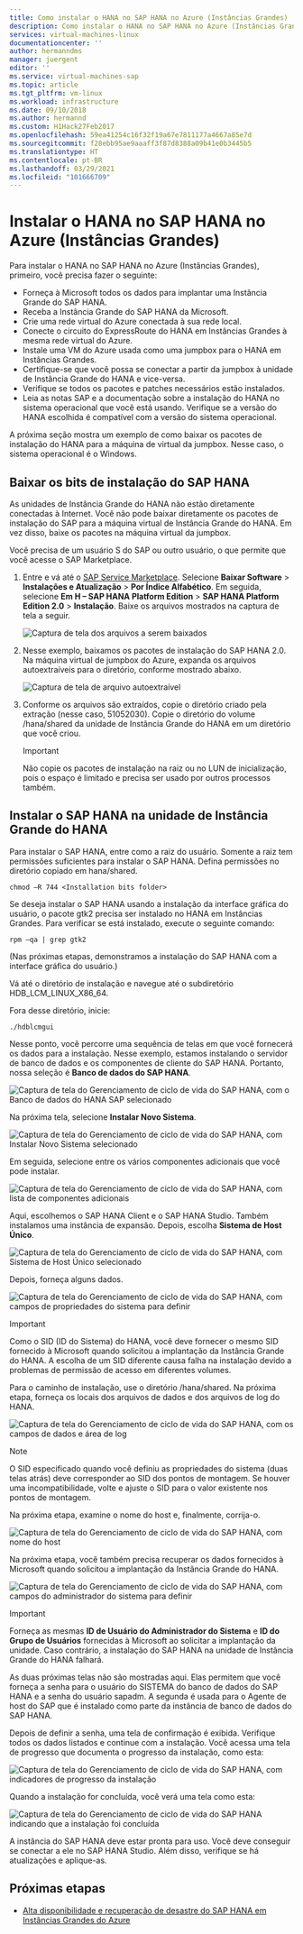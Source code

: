 ```yaml
---
title: Como instalar o HANA no SAP HANA no Azure (Instâncias Grandes) | Microsoft Docs
description: Como instalar o HANA no SAP HANA no Azure (Instâncias Grandes).
services: virtual-machines-linux
documentationcenter: ''
author: hermanndms
manager: juergent
editor: ''
ms.service: virtual-machines-sap
ms.topic: article
ms.tgt_pltfrm: vm-linux
ms.workload: infrastructure
ms.date: 09/10/2018
ms.author: hermannd
ms.custom: H1Hack27Feb2017
ms.openlocfilehash: 59ea41254c16f32f19a67e7811177a4667a85e7d
ms.sourcegitcommit: f28ebb95ae9aaaff3f87d8388a09b41e0b3445b5
ms.translationtype: HT
ms.contentlocale: pt-BR
ms.lasthandoff: 03/29/2021
ms.locfileid: "101666709"
---
```

# <a name="install-hana-on-sap-hana-on-azure-large-instances"></a>Instalar o HANA no SAP HANA no Azure (Instâncias Grandes)

Para instalar o HANA no SAP HANA no Azure (Instâncias Grandes), primeiro, você precisa fazer o seguinte:
- Forneça à Microsoft todos os dados para implantar uma Instância Grande do SAP HANA.
- Receba a Instância Grande do SAP HANA da Microsoft.
- Crie uma rede virtual do Azure conectada à sua rede local.
- Conecte o circuito do ExpressRoute do HANA em Instâncias Grandes à mesma rede virtual do Azure.
- Instale uma VM do Azure usada como uma jumpbox para o HANA em Instâncias Grandes.
- Certifique-se que você possa se conectar a partir da jumpbox à unidade de Instância Grande do HANA e vice-versa.
- Verifique se todos os pacotes e patches necessários estão instalados.
- Leia as notas SAP e a documentação sobre a instalação do HANA no sistema operacional que você está usando. Verifique se a versão do HANA escolhida é compatível com a versão do sistema operacional.

A próxima seção mostra um exemplo de como baixar os pacotes de instalação do HANA para a máquina de virtual da jumpbox. Nesse caso, o sistema operacional é o Windows.

## <a name="download-the-sap-hana-installation-bits"></a>Baixar os bits de instalação do SAP HANA
As unidades de Instância Grande do HANA não estão diretamente conectadas à Internet. Você não pode baixar diretamente os pacotes de instalação do SAP para a máquina virtual de Instância Grande do HANA. Em vez disso, baixe os pacotes na máquina virtual da jumpbox.

Você precisa de um usuário S do SAP ou outro usuário, o que permite que você acesse o SAP Marketplace.

1. Entre e vá até o [SAP Service Marketplace](https://support.sap.com/en/index.html). Selecione **Baixar Software** > **Instalações e Atualização** > **Por Índice Alfabético**. Em seguida, selecione **Em H – SAP HANA Platform Edition** > **SAP HANA Platform Edition 2.0** > **Instalação**. Baixe os arquivos mostrados na captura de tela a seguir.

   ![Captura de tela dos arquivos a serem baixados](./media/hana-installation/image16_download_hana.PNG)

2. Nesse exemplo, baixamos os pacotes de instalação do SAP HANA 2.0. Na máquina virtual de jumpbox do Azure, expanda os arquivos autoextraíveis para o diretório, conforme mostrado abaixo.

   ![Captura de tela de arquivo autoextraível](./media/hana-installation/image17_extract_hana.PNG)

3. Conforme os arquivos são extraídos, copie o diretório criado pela extração (nesse caso, 51052030). Copie o diretório do volume /hana/shared da unidade de Instância Grande do HANA em um diretório que você criou.

   > [!Important]
   > Não copie os pacotes de instalação na raiz ou no LUN de inicialização, pois o espaço é limitado e precisa ser usado por outros processos também.


## <a name="install-sap-hana-on-the-hana-large-instance-unit"></a>Instalar o SAP HANA na unidade de Instância Grande do HANA
Para instalar o SAP HANA, entre como a raiz do usuário. Somente a raiz tem permissões suficientes para instalar o SAP HANA. Defina permissões no diretório copiado em hana/shared.

```
chmod –R 744 <Installation bits folder>
```

Se deseja instalar o SAP HANA usando a instalação da interface gráfica do usuário, o pacote gtk2 precisa ser instalado no HANA em Instâncias Grandes. Para verificar se está instalado, execute o seguinte comando:

```
rpm –qa | grep gtk2
```

(Nas próximas etapas, demonstramos a instalação do SAP HANA com a interface gráfica do usuário.)

Vá até o diretório de instalação e navegue até o subdiretório HDB_LCM_LINUX_X86_64. 

Fora desse diretório, inicie:

```
./hdblcmgui 
```
Nesse ponto, você percorre uma sequência de telas em que você fornecerá os dados para a instalação. Nesse exemplo, estamos instalando o servidor de banco de dados e os componentes de cliente do SAP HANA. Portanto, nossa seleção é **Banco de dados do SAP HANA**.

![Captura de tela do Gerenciamento de ciclo de vida do SAP HANA, com o Banco de dados do HANA SAP selecionado](./media/hana-installation/image18_hana_selection.PNG)

Na próxima tela, selecione **Instalar Novo Sistema**.

![Captura de tela do Gerenciamento de ciclo de vida do SAP HANA, com Instalar Novo Sistema selecionado](./media/hana-installation/image19_select_new.PNG)

Em seguida, selecione entre os vários componentes adicionais que você pode instalar.

![Captura de tela do Gerenciamento de ciclo de vida do SAP HANA, com lista de componentes adicionais](./media/hana-installation/image20_select_components.PNG)

Aqui, escolhemos o SAP HANA Client e o SAP HANA Studio. Também instalamos uma instância de expansão. Depois, escolha **Sistema de Host Único**. 

![Captura de tela do Gerenciamento de ciclo de vida do SAP HANA, com Sistema de Host Único selecionado](./media/hana-installation/image21_single_host.PNG)

Depois, forneça alguns dados.

![Captura de tela do Gerenciamento de ciclo de vida do SAP HANA, com campos de propriedades do sistema para definir](./media/hana-installation/image22_provide_sid.PNG)

> [!Important]
> Como o SID (ID do Sistema) do HANA, você deve fornecer o mesmo SID fornecido à Microsoft quando solicitou a implantação da Instância Grande do HANA. A escolha de um SID diferente causa falha na instalação devido a problemas de permissão de acesso em diferentes volumes.

Para o caminho de instalação, use o diretório /hana/shared. Na próxima etapa, forneça os locais dos arquivos de dados e dos arquivos de log do HANA.


![Captura de tela do Gerenciamento de ciclo de vida do SAP HANA, com os campos de dados e área de log](./media/hana-installation/image23_provide_log.PNG)

> [!Note]
> O SID especificado quando você definiu as propriedades do sistema (duas telas atrás) deve corresponder ao SID dos pontos de montagem. Se houver uma incompatibilidade, volte e ajuste o SID para o valor existente nos pontos de montagem.

Na próxima etapa, examine o nome do host e, finalmente, corrija-o. 

![Captura de tela do Gerenciamento de ciclo de vida do SAP HANA, com nome do host](./media/hana-installation/image24_review_host_name.PNG)

Na próxima etapa, você também precisa recuperar os dados fornecidos à Microsoft quando solicitou a implantação da Instância Grande do HANA. 

![Captura de tela do Gerenciamento de ciclo de vida do SAP HANA, com campos do administrador do sistema para definir](./media/hana-installation/image25_provide_guid.PNG)

> [!Important]
> Forneça as mesmas **ID de Usuário do Administrador do Sistema** e **ID do Grupo de Usuários** fornecidas à Microsoft ao solicitar a implantação da unidade. Caso contrário, a instalação do SAP HANA na unidade de Instância Grande do HANA falhará.

As duas próximas telas não são mostradas aqui. Elas permitem que você forneça a senha para o usuário do SISTEMA do banco de dados do SAP HANA e a senha do usuário sapadm. A segunda é usada para o Agente de host do SAP que é instalado como parte da instância de banco de dados do SAP HANA.

Depois de definir a senha, uma tela de confirmação é exibida. Verifique todos os dados listados e continue com a instalação. Você acessa uma tela de progresso que documenta o progresso da instalação, como esta:

![Captura de tela do Gerenciamento de ciclo de vida do SAP HANA, com indicadores de progresso da instalação](./media/hana-installation/image27_show_progress.PNG)

Quando a instalação for concluída, você verá uma tela como esta:

![Captura de tela do Gerenciamento de ciclo de vida do SAP HANA indicando que a instalação foi concluída](./media/hana-installation/image28_install_finished.PNG)

A instância do SAP HANA deve estar pronta para uso. Você deve conseguir se conectar a ele no SAP HANA Studio. Além disso, verifique se há atualizações e aplique-as.


## <a name="next-steps"></a>Próximas etapas

- [Alta disponibilidade e recuperação de desastre do SAP HANA em Instâncias Grandes do Azure](hana-overview-high-availability-disaster-recovery.md)

